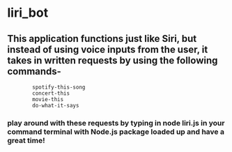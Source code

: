 # liri_bot

## This application functions just like Siri, but instead of using voice inputs from the user, it takes in written requests by using the following commands-
            spotify-this-song
            concert-this
            movie-this
            do-what-it-says

### play around with these requests by typing in node liri.js in your command terminal with Node.js package loaded up and have a great time! 